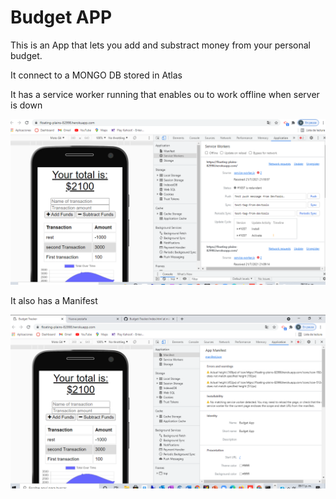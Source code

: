 # Budget APP

This is an App that lets you add and substract money from your personal budget.

It connect to a MONGO DB stored in Atlas

It has a service worker running that enables ou to work offline when server is down

![Service Worker](img\serviceworkers.png)


It also has a Manifest 

![Service Worker](img\manifest.png)

